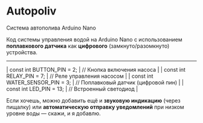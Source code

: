 # Autopoliv
 Система автополива Arduino Nano

Код системы управления водой на Arduino Nano с использованием **поплавкового датчика** как **цифрового** (замкнуто/разомкнуто) устройства. 

---
| const int BUTTON_PIN = 2;       |  // Кнопка включения насоса            |
| const int RELAY_PIN = 7;        |  // Реле управления насосом            |
| const int WATER_SENSOR_PIN = 3; |  // Поплавковый датчик (цифровой пин)  |
| const int LED_PIN = 13;         |  // Встроенный светодиод               |


Если хочешь, можно добавить ещё и **звуковую индикацию** (через пищалку) или **автоматическую отправку уведомлений** при низком уровне воды — скажи, и я добавлю.


